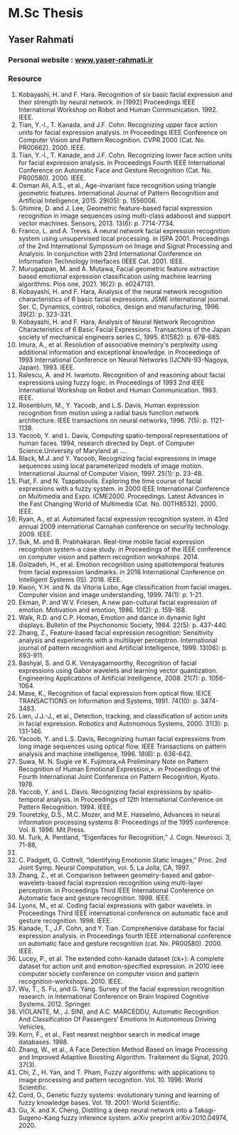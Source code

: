 # M.Sc Thesis

## Yaser Rahmati
### Personal website : www.yaser-rahmati.ir

### Resource


1.	Kobayashi, H. and F. Hara. Recognition of six basic facial expression and their strength by neural network. in [1992] Proceedings IEEE International Workshop on Robot and Human Communication. 1992. IEEE.
2.	Tian, Y.-l., T. Kanada, and J.F. Cohn. Recognizing upper face action units for facial expression analysis. in Proceedings IEEE Conference on Computer Vision and Pattern Recognition. CVPR 2000 (Cat. No. PR00662). 2000. IEEE.
3.	Tian, Y.-l., T. Kanade, and J.F. Cohn. Recognizing lower face action units for facial expression analysis. in Proceedings Fourth IEEE International Conference on Automatic Face and Gesture Recognition (Cat. No. PR00580). 2000. IEEE.
4.	Osman Ali, A.S., et al., Age-invariant face recognition using triangle geometric features. International Journal of Pattern Recognition and Artificial Intelligence, 2015. 29(05): p. 1556006.
5.	Ghimire, D. and J. Lee, Geometric feature-based facial expression recognition in image sequences using multi-class adaboost and support vector machines. Sensors, 2013. 13(6): p. 7714-7734.
6.	Franco, L. and A. Treves. A neural network facial expression recognition system using unsupervised local processing. in ISPA 2001. Proceedings of the 2nd International Symposium on Image and Signal Processing and Analysis. In conjunction with 23rd International Conference on Information Technology Interfaces (IEEE Cat. 2001. IEEE.
7.	Murugappan, M. and A. Mutawa, Facial geometric feature extraction based emotional expression classification using machine learning algorithms. Plos one, 2021. 16(2): p. e0247131.
8.	Kobayashi, H. and F. Hara, Analysis of the neural network recognition characteristics of 6 basic facial expressions. JSME international journal. Ser. C, Dynamics, control, robotics, design and manufacturing, 1996. 39(2): p. 323-331.
9.	Kobayashi, H. and F. Hara, Analysis of Neural Network Recognition Characteristics of 6 Basic Facial Expressions. Transactions of the Japan society of mechanical engineers series C, 1995. 61(582): p. 678-685.
10.	Imura, A., et al. Resolution of associative memory's perplexity using additional information and exceptional knowledge. in Proceedings of 1993 International Conference on Neural Networks (IJCNN-93-Nagoya, Japan). 1993. IEEE.
11.	Ralescu, A. and H. Iwamoto. Recognition of and reasoning about facial expressions using fuzzy logic. in Proceedings of 1993 2nd IEEE International Workshop on Robot and Human Communication. 1993. IEEE.
12.	Rosenblum, M., Y. Yacoob, and L.S. Davis, Human expression recognition from motion using a radial basis function network architecture. IEEE transactions on neural networks, 1996. 7(5): p. 1121-1138.
13.	Yacoob, Y. and L. Davis, Computing spatio-temporal representations of human faces. 1994, research directed by Dept. of Computer Science.University of Maryland at ….
14.	Black, M.J. and Y. Yacoob, Recognizing facial expressions in image sequences using local parameterized models of image motion. International Journal of Computer Vision, 1997. 25(1): p. 23-48.
15.	Piat, F. and N. Tsapatsoulis. Exploring the time course of facial expressions with a fuzzy system. in 2000 IEEE International Conference on Multimedia and Expo. ICME2000. Proceedings. Latest Advances in the Fast Changing World of Multimedia (Cat. No. 00TH8532). 2000. IEEE.
16.	Ryan, A., et al. Automated facial expression recognition system. in 43rd annual 2009 international Carnahan conference on security technology. 2009. IEEE.
17.	Suk, M. and B. Prabhakaran. Real-time mobile facial expression recognition system-a case study. in Proceedings of the IEEE conference on computer vision and pattern recognition workshops. 2014.
18.	Golzadeh, H., et al. Emotion recognition using spatiotemporal features from facial expression landmarks. in 2018 International Conference on Intelligent Systems (IS). 2018. IEEE.
19.	Kwon, Y.H. and N. da Vitoria Lobo, Age classification from facial images. Computer vision and image understanding, 1999. 74(1): p. 1-21.
20.	Ekman, P. and W.V. Friesen, A new pan-cultural facial expression of emotion. Motivation and emotion, 1986. 10(2): p. 159-168.
21.	Walk, R.D. and C.P. Homan, Emotion and dance in dynamic light displays. Bulletin of the Psychonomic Society, 1984. 22(5): p. 437-440.
22.	Zhang, Z., Feature-based facial expression recognition: Sensitivity analysis and experiments with a multilayer perceptron. International journal of pattern recognition and Artificial Intelligence, 1999. 13(06): p. 893-911.
23.	Bashyal, S. and G.K. Venayagamoorthy, Recognition of facial expressions using Gabor wavelets and learning vector quantization. Engineering Applications of Artificial Intelligence, 2008. 21(7): p. 1056-1064.
24.	Mase, K., Recognition of facial expression from optical flow. IEICE TRANSACTIONS on Information and Systems, 1991. 74(10): p. 3474-3483.
25.	Lien, J.J.-J., et al., Detection, tracking, and classification of action units in facial expression. Robotics and Autonomous Systems, 2000. 31(3): p. 131-146.
26.	Yacoob, Y. and L.S. Davis, Recognizing human facial expressions from long image sequences using optical flow. IEEE Transactions on pattern analysis and machine intelligence, 1996. 18(6): p. 636-642.
27.	Suwa, M. N. Sugie ve K. Fujimora,«A Preliminary Note on Pattern Recognition of Human Emotional Expression,». in Proceedings of the Fourth International Joint Conference on Pattern Recognition, Kyoto. 1978.
28.	Yaccob, Y. and L. Davis. Recognizing facial expressions by spatio-temporal analysis. in Proceedings of 12th International Conference on Pattern Recognition. 1994. IEEE.
29.	Touretzky, D.S., M.C. Mozer, and M.E. Hasselmo, Advances in neural information processing systems 8: Proceedings of the 1995 conference. Vol. 8. 1996: Mit Press.
30.	M. Turk, A. Pentland, “Eigenfaces for Recognition,” J. Cogn. Neurosci. 3, 71-86,
1991.
31.	C. Padgett, G. Cottrell, “Identifying Emotionin Static Images,” Proc. 2nd Joint Symp.
Neural Computation, vol. 5, La Jolla, CA, 1997.
32.	Zhang, Z., et al. Comparison between geometry-based and gabor-wavelets-based facial expression recognition using multi-layer perceptron. in Proceedings Third IEEE International Conference on Automatic face and gesture recognition. 1998. IEEE.
33.	Lyons, M., et al. Coding facial expressions with gabor wavelets. in Proceedings Third IEEE international conference on automatic face and gesture recognition. 1998. IEEE.
34.	Kanade, T., J.F. Cohn, and Y. Tian. Comprehensive database for facial expression analysis. in Proceedings fourth IEEE international conference on automatic face and gesture recognition (cat. No. PR00580). 2000. IEEE.
35.	Lucey, P., et al. The extended cohn-kanade dataset (ck+): A complete dataset for action unit and emotion-specified expression. in 2010 ieee computer society conference on computer vision and pattern recognition-workshops. 2010. IEEE.
36.	Wu, T., S. Fu, and G. Yang. Survey of the facial expression recognition research. in International Conference on Brain Inspired Cognitive Systems. 2012. Springer.
37.	VIOLANTE, M., J. SINI, and A.C. MARCEDDU, Automatic Recognition And Classification Of Passengers’ Emotions In Autonomous Driving Vehicles.
38.	Korn, F., et al., Fast nearest neighbor search in medical image databases. 1998.
39.	Zhang, W., et al., A Face Detection Method Based on Image Processing and Improved Adaptive Boosting Algorithm. Traitement du Signal, 2020. 37(3).
40.	Chi, Z., H. Yan, and T. Pham, Fuzzy algorithms: with applications to image processing and pattern recognition. Vol. 10. 1996: World Scientific.
41.	Cord, O., Genetic fuzzy systems: evolutionary tuning and learning of fuzzy knowledge bases. Vol. 19. 2001: World Scientific.
42.	Gu, X. and X. Cheng, Distilling a deep neural network into a Takagi-Sugeno-Kang fuzzy inference system. arXiv preprint arXiv:2010.04974, 2020.

